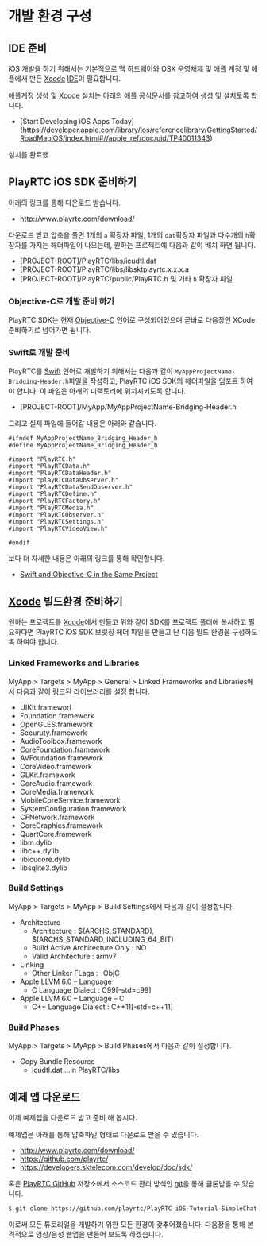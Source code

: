# 개발 환경 구성

## IDE 준비

iOS 개발을 하기 위해서는 기본적으로 맥 하드웨어와 OSX 운영체제 및 애플 계정 및 애플에서 만든 [Xcode](Xcode) [IDE](IDE)이 필요합니다.

애플계정 생성 및 [Xcode](Xcode) 설치는 아래의 애플 공식문서를 참고하여 생성 및 설치토록 합니다.

- [Start Developing iOS Apps Today] (https://developer.apple.com/library/ios/referencelibrary/GettingStarted/RoadMapiOS/index.html#//apple_ref/doc/uid/TP40011343)

설치를 완료했

## PlayRTC iOS SDK 준비하기

아래의 링크를 통해 다운로드 받습니다.

- <http://www.playrtc.com/download/>

다운로드 받고 압축을 풀면 1개의 `a` 확장자 파일, 1개의 `dat`확장자 파일과 다수개의 `h`확장자를 가지는 헤더파일이 나오는데, 원하는 프로젝트에 다음과 같이 배치 하면 됩니다.

- [PROJECT-ROOT]/PlayRTC/libs/icudtl.dat
- [PROJECT-ROOT]/PlayRTC/libs/libsktplayrtc.x.x.x.a
- [PROJECT-ROOT]/PlayRTC/public/PlayRTC.h 및 기타 `h` 확장자 파일


### Objective-C로 개발 준비 하기

PlayRTC SDK는 현재 [Objective-C](Objective-C) 언어로 구성되어있으며 곧바로 다음장인 XCode 준비하기로 넘어가면 됩니다.


### Swift로 개발 준비

PlayRTC를 [Swift](Swift) 언어로 개발하기 위해서는 다음과 같이 `MyAppProjectName-Bridging-Header.h`파일을 작성하고, PlayRTC iOS SDK의 헤더파일을 임포트 하여야 합니다. 이 파일은 아래의 디렉토리에 위치시키도록 합니다.

- [PROJECT-ROOT]/MyApp/MyAppProjectName-Bridging-Header.h

그리고 실제 파일에 들어갈 내용은 아래와 같습니다.

```
#ifndef MyAppProjectName_Bridging_Header_h
#define MyAppProjectName_Bridging_Header_h

#import "PlayRTC.h"
#import "PlayRTCData.h"
#import "PlayRTCDataHeader.h"
#import "playRTCDataObserver.h"
#import "PlayRTCDataSendObserver.h"
#import "PlayRTCDefine.h"
#import "PlayRTCFactory.h"
#import "PlayRTCMedia.h"
#import "PlayRTCObserver.h"
#import "PlayRTCSettings.h"
#import "PlayRTCVideoView.h"

#endif
```

보다 더 자세한 내용은 아래의 링크를 통해 확인합니다.

- [Swift and Objective-C in the Same Project](https://developer.apple.com/library/ios/documentation/Swift/Conceptual/BuildingCocoaApps/MixandMatch.html)


## [Xcode](Xcode) 빌드환경 준비하기

원하는 프로젝트를 [Xcode](Xcode)에서 만들고 위와 같이 SDK를 프로젝트 폴더에 복사하고 필요하다면 PlayRTC iOS SDK 브릿징 헤더 파일을 만들고 난 다음 빌드 환경을 구성하도록 하여야 합니다.


### Linked Frameworks and Libraries

MyApp > Targets > MyApp > General > Linked Frameworks and Libraries에서 다음과 같이 링크된 라이브러리를 설정 합니다.

- UIKit.frameworl
- Foundation.framework
- OpenGLES.framework
- Securuty.framework
- AudioToolbox.framework
- CoreFoundation.framework
- AVFoundation.framework
- CoreVideo.framework
- GLKit.framework
- CoreAudio.framework
- CoreMedia.framework
- MobileCoreService.framework
- SystemConfiguration.framework
- CFNetwork.framework
- CoreGraphics.framework
- QuartCore.framework
- libm.dylib
- libc++.dylib
- libicucore.dylib
- libsqlite3.dylib


### Build Settings

MyApp > Targets > MyApp > Build Settings에서 다음과 같이 설정합니다.

- Architecture
  - Architecture : $(ARCHS_STANDARD), $(ARCHS_STANDARD_INCLUDING_64_BIT)
  - Build Active Architecture Only : NO
  - Valid Architecture : armv7
- Linking
  - Other Linker FLags : -ObjC
- Apple LLVM 6.0 – Language
  - C Language Dialect : C99[-std=c99]
- Apple LLVM 6.0 – Language – C
  - C++ Language Dialect : C++11[-std=c++11]


### Build Phases

MyApp > Targets > MyApp > Build Phases에서 다음과 같이 설정합니다.

- Copy Bundle Resource
  - icudtl.dat ...in PlayRTC/libs


## 예제 앱 다운로드

이제 예제앱을 다운로드 받고 준비 해 봅시다.

예제앱은 아래를 통해 압축파일 형태로 다운로드 받을 수 있습니다.

- <http://www.playrtc.com/download/>
- <https://github.com/playrtc/>
- <https://developers.sktelecom.com/develop/doc/sdk/>

혹은 [PlayRTC GitHub][PlayRTC Github] 저장소에서 소스코드 관리 방식인 [git][git]을 통해 클론받을 수 있습니다.

```Shell
$ git clone https://github.com/playrtc/PlayRTC-iOS-Tutorial-SimpleChat
```

이로써 모든 튜토리얼을 개발하기 위한 모든 환경이 갖추어졌습니다. 다음장을 통해 본격적으로 영상/음성 웹앱을 만들어 보도록 하겠습니다.


[IDE]: http://ko.wikipedia.org/wiki/%ED%86%B5%ED%95%A9_%EA%B0%9C%EB%B0%9C_%ED%99%98%EA%B2%BD
[git]: http://git-scm.com/
[PlayRTC Github]: https://github.com/playrtc
[Swift]: https://developer.apple.com/swift/
[Objective-C]: https://developer.apple.com/library/ios/documentation/Cocoa/Conceptual/ProgrammingWithObjectiveC/Introduction/Introduction.html
[Xcode]: https://developer.apple.com/kr/xcode/
